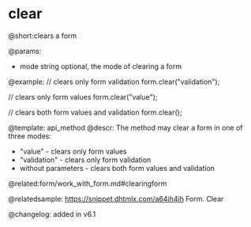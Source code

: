 clear
==========

@short:clears a form

@params:

- mode		string		optional, the mode of clearing a form


@example:
// clears only form validation
form.clear("validation");

// clears only form values
form.clear("value");

// clears both form values and validation
form.clear();


@template: api_method
@descr:
The method may clear a form in one of three modes:

- "value" - clears only form values
- "validation" - clears only form validation
- without parameters - clears both form values and validation



@related:form/work_with_form.md#clearingform

@relatedsample: https://snippet.dhtmlx.com/a64ih4ih	Form. Clear

@changelog: added in v6.1

